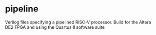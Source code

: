 # pipeline
Verilog files specifying a pipelined RISC-V processor. Build for the Altera DE2 FPGA and using the Quartus II software suite
